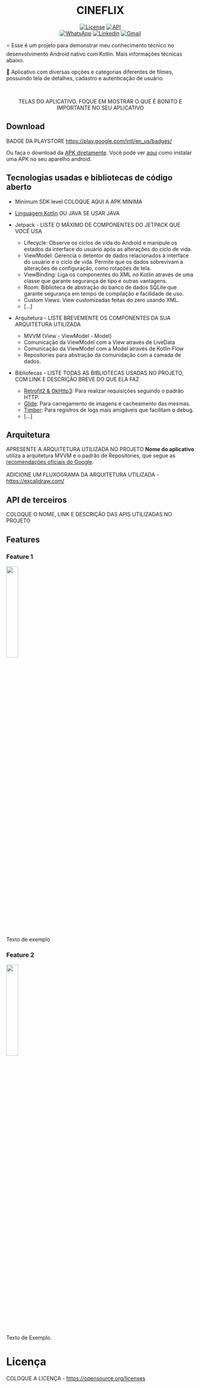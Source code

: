 <h1 align="center">CINEFLIX</h1>

  <p align="center">
  <a href="https://opensource.org/licenses/Apache-2.0"><img alt="License" src="https://img.shields.io/badge/License-Apache%202.0-blue.svg"/></a>
  <a href="https://android-arsenal.com/api?level=24"><img src="https://img.shields.io/badge/API-24%2B-brightgreen.svg?style=flat" border="0" alt="API"></a>
  <br>
  <a href="https://wa.me/+5527998754853"><img alt="WhatsApp" src="https://img.shields.io/badge/WhatsApp-25D366?style=for-the-badge&logo=whatsapp&logoColor=white"/></a>
  <a href="https://www.linkedin.com/in/guilherme-martins-032861251/"><img alt="Linkedin" src="https://img.shields.io/badge/LinkedIn-0077B5?style=for-the-badge&logo=linkedin&logoColor=white"/></a>
  <a href="mailto:guihroch@gmail.com"><img alt="Gmail" src="https://img.shields.io/badge/Gmail-D14836?style=for-the-badge&logo=gmail&logoColor=white"/></a>
</p>

<p align="center">  

⭐ Esse é um projeto para demonstrar meu conhecimento técnico no desenvolvimento Android nativo com Kotlin. Mais informações técnicas abaixo.

🎥 Aplicativo com diversas opções e categorias diferentes de filmes, possuindo tela de detalhes, cadastro e autenticação de usuário.


</p>

</br>

<p float="left" align="center">
TELAS DO APLICATIVO. FOQUE EM MOSTRAR O QUE É BONITO E IMPORTANTE NO SEU APLICATIVO
</p>

## Download
BADGE DA PLAYSTORE https://play.google.com/intl/en_us/badges/

Ou faça o download da <a href="apk/app-debug.apk?raw=true">APK diretamente</a>. Você pode ver <a href="https://www.google.com/search?q=como+instalar+um+apk+no+android">aqui</a> como instalar uma APK no seu aparelho android.

## Tecnologias usadas e bibliotecas de código aberto

- Minimum SDK level COLOQUE AQUI A APK MINIMA
- [Linguagem Kotlin](https://kotlinlang.org/) OU JAVA SE USAR JAVA

- Jetpack - LISTE O MÁXIMO DE COMPONENTES DO JETPACK QUE VOCÊ USA
  - Lifecycle: Observe os ciclos de vida do Android e manipule os estados da interface do usuário após as alterações do ciclo de vida.
  - ViewModel: Gerencia o detentor de dados relacionados à interface do usuário e o ciclo de vida. Permite que os dados sobrevivam a alterações de configuração, como rotações de tela.
  - ViewBinding: Liga os componentes do XML no Kotlin através de uma classe que garante segurança de tipo e outras vantagens.
  - Room: Biblioteca de abstração do banco de dados SQLite que garante segurança em tempo de compilação e facilidade de uso.
  - Custom Views: View customizadas feitas do zero usando XML.
  - [...]

- Arquitetura - LISTE BREVEMENTE OS COMPONENTES DA SUA ARQUITETURA UTILIZADA
  - MVVM (View - ViewModel - Model)
  - Comunicação da ViewModel com a View através de LiveData
  - Comunicação da ViewModel com a Model através de Kotlin Flow
  - Repositories para abstração da comunidação com a camada de dados.
  
- Bibliotecas - LISTE TODAS AS BIBLIOTECAS USADAS NO PROJETO, COM LINK E DESCRIÇÃO BREVE DO QUE ELA FAZ
  - [Retrofit2 & OkHttp3](https://github.com/square/retrofit): Para realizar requisições seguindo o padrão HTTP.
  - [Glide](https://github.com/bumptech/glide): Para carregamento de imagens e cacheamento das mesmas.
  - [Timber](https://github.com/JakeWharton/timber): Para registros de logs mais amigáveis que facilitam o debug.
  - [...]

## Arquitetura
APRESENTE A ARQUITETURA UTILIZADA NO PROJETO
**Nome do aplicativo** utiliza a arquitetura MVVM e o padrão de Repositories, que segue as [recomendações oficiais do Google](https://developer.android.com/topic/architecture).
</br></br>
ADICIONE UM FLUXOGRAMA DA ARQUITETURA UTILIZADA - https://excalidraw.com/
<br>

## API de terceiros

COLOQUE O NOME, LINK E DESCRIÇÃO DAS APIS UTILIZADAS NO PROJETO

## Features

### Feature 1
<img src="screenshots/feature-1.gif" width="25%"/>

Texto de exemplo

### Feature 2
<img src="screenshots/feature-2.gif" width="25%"/>

Texto de Exemplo.

# Licença

COLOQUE A LICENÇA - https://opensource.org/licenses

```xml

```
